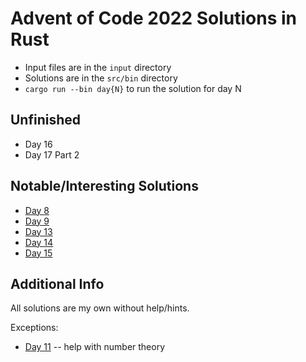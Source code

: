 # Advent of Code 2022 Solutions in Rust
- Input files are in the `input` directory
- Solutions are in the `src/bin` directory
- `cargo run --bin day{N}` to run the solution for day N

## Unfinished
- Day 16
- Day 17 Part 2

## Notable/Interesting Solutions
- [Day 8](src/bin/day8.rs)
- [Day 9](src/bin/day9.rs)
- [Day 13](src/bin/day13.rs)
- [Day 14](src/bin/day14.rs)
- [Day 15](src/bin/day15.rs)

## Additional Info
All solutions are my own without help/hints.

Exceptions: 
- [Day 11](src/bin/day11.rs) -- help with number theory